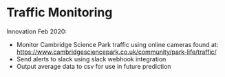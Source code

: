 # Traffic Monitoring
Innovation Feb 2020: 
* Monitor Cambridge Science Park traffic using online cameras found at: https://www.cambridgesciencepark.co.uk/community/park-life/traffic/
* Send alerts to slack using slack webhook integration
* Output average data to csv for use in future prediction
